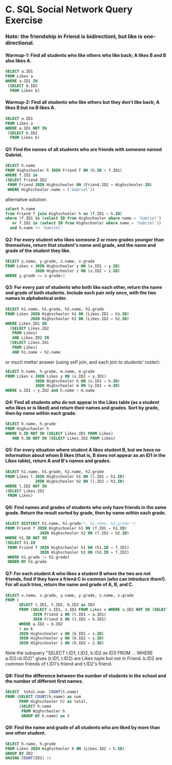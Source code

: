 # C. SQL Social Network Query Exercise

### Note: the friendship in Friend is bidirectionl, but like is one-directional.

#### Warmup-1: Find all students who like others who like back; A likes B and B also likes A.
```SQL
SELECT a.ID1
FROM Likes a 
WHERE a.ID1 IN  
 (SELECT b.ID2
  FROM Likes b)
```

#### Warmup-2: Find all students who like others but they don't like back; A likes B but no B likes A.
```SQL
SELECT a.ID1
FROM Likes a 
WHERE a.ID1 NOT IN  
 (SELECT b.ID2
  FROM Likes b)
```



#### Q1: Find the names of all students who are friends with someone named Gabriel.
```SQL
SELECT h.name 
FROM Highschooler h JOIN Friend f ON (h.ID = f.ID1)
WHERE f.ID2 in 
(SELECT Friend.ID2 
 FROM Friend JOIN Highschooler ON (Friend.ID2 = Highschooler.ID)
 WHERE Highschooler.name = ('Gabriel'))
```
alternative solution:
```SQL
select h.name
from Friend f join Highschooler h on (f.ID1 = h.ID)
where (f.ID1 in (select ID from Highschooler where name = 'Gabriel')
   or f.ID2 in (select ID from Highschooler where name = 'Gabriel'))
  and h.name != 'Gabriel'
```

#### Q2: For every student who likes someone 2 or more grades younger than themselves, return that student's name and grade, and the name and grade of the student they like.
```SQL
SELECT y.name, y.grade, z.name, z.grade
FROM Likes x JOIN Highschooler y ON (x.ID1 = y.ID)
             JOIN Highschooler z ON (x.ID2 = z.ID)
WHERE y.grade >= z.grade+2
```

#### Q3: For every pair of students who both like each other, return the name and grade of both students. Include each pair only once, with the two names in alphabetical order.
```SQL
SELECT h1.name, h1.grade, h2.name, h2.grade
FROM Likes JOIN Highschooler h1 ON (Likes.ID1 = h1.ID)
           JOIN Highschooler h2 ON (Likes.ID2 = h2.ID)
WHERE Likes.ID1 IN
  (SELECT Likes.ID2
   FROM Likes)
   AND Likes.ID2 IN
  (SELECT Likes.ID1
   FROM Likes)
   AND h1.name < h2.name 
```
or much metter answer (using self join, and each join to students' roster):
```SQL
SELECT h.name, h.grade, m.name, m.grade
FROM Likes x JOIN Likes y ON (x.ID2 = y.ID1)
             JOIN Highschooler h ON (x.ID1 = h.ID)
             JOIN Highschooler m ON (y.ID1 = m.ID)
WHERE x.ID1 = y.ID2 and h.name < m.name
```

#### Q4: Find all students who do not appear in the Likes table (as a student who likes or is liked) and return their names and grades. Sort by grade, then by name within each grade. 
```SQL
SELECT h.name, h.grade
FROM Highschooler h
WHERE h.ID NOT IN (SELECT Likes.ID1 FROM Likes)
   AND h.ID NOT IN (SELECT Likes.ID2 FROM Likes)
```

#### Q5: For every situation where student A likes student B, but we have no information about whom B likes (that is, B does not appear as an ID1 in the Likes table), return A and B's names and grades. 
```SQL
SELECT h1.name, h1.grade, h2.name, h2.grade
FROM Likes l JOIN Highschooler h1 ON (l.ID1 = h1.ID)
             JOIN Highschooler h2 ON (l.ID2 = h2.ID)
WHERE l.ID2 NOT IN 
(SELECT Likes.ID1
 FROM Likes)
```

#### Q6: Find names and grades of students who only have friends in the same grade. Return the result sorted by grade, then by name within each grade.
```SQL
SELECT DISTINCT h1.name, h1.grade/*, h2.name, h2.grade */
FROM Friend f JOIN Highschooler h1 ON (f.ID1 = h1.ID)
               JOIN Highschooler h2 ON (f.ID2 = h2.ID)
WHERE h1.ID NOT IN 
(SELECT h1.ID
 FROM Friend f JOIN Highschooler h1 ON (h1.ID = f.ID1)
               JOIN Highschooler h2 ON (h2.ID = f.ID2)
 WHERE h1.grade != h2.grade)
 ORDER BY h1.grade
```

#### Q7: For each student A who likes a student B where the two are not friends, find if they have a friend C in common (who can introduce them!). For all such trios, return the name and grade of A, B, and C. 
```SQL
SELECT x.name, x.grade, y.name, y.grade, z.name, z.grade
FROM (
      SELECT t.ID1, t.ID2, b.ID2 as ID3
      FROM (SELECT x.ID1, x.ID2 FROM Likes x WHERE x.ID2 NOT IN (SELECT y.ID2 FROM Friend y WHERE x.ID1 = y.ID1)) as t 
            JOIN Friend a ON (t.ID1 = a.ID1)
            JOIN Friend b ON (t.ID2 = b.ID1)
      WHERE a.ID2 = b.ID2
      ) as k 
      JOIN Highschooler x ON (k.ID1 = x.ID)
      JOIN Highschooler y ON (k.ID2 = y.ID)
      JOIN HIghschooler z ON (k.ID3 = z.ID)
```
Note the subquery "SELECT t.ID1, t.ID2, b.ID2 as ID3 FROM ... WHERE a.ID2=b.ID2)" gives (t.ID1, t.ID2) are Likes tuple but not in Friend. b.ID2 are common friends of t.ID1's friend and t.ID2's friend.


#### Q8: Find the difference between the number of students in the school and the number of different first names. 
```SQL
SELECT  total.num- COUNT(t.name)  
FROM (SELECT COUNT(h.name) as num
      FROM Highschooler h) as total, 
      (SELECT h.name
       FROM Highschooler h
       GROUP BY h.name) as t
```

#### Q9: Find the name and grade of all students who are liked by more than one other student. 
```SQL
SELECT h.name, h.grade
FROM Likes JOIN Highschooler h ON (Likes.ID2 = h.ID)
GROUP BY ID2
HAVING COUNT(ID1) >1
```
